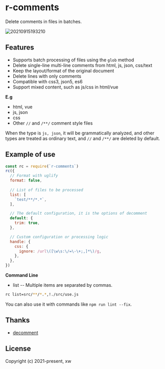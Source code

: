 # r-comments
Delete comments in files in batches.

![20210915193210](https://cdn.jsdelivr.net/gh/wll8/static@master/tc/20210915193210.png)

## Features
- Supports batch processing of files using the `glob` method
- Delete single-line multi-line comments from html, js, json, css/text
- Keep the layout/format of the original document
- Delete lines with only comments
- Compatible with css3, json5, es6
- Support mixed content, such as js/css in html/vue

**E.g**
- html, vue
- js, json
- css
- Other `//` and `/**/` comment style files

When the type is `js, json`, it will be grammatically analyzed, and other types are treated as ordinary text, and `//` and `/**/` are deleted by default.
## Example of use
``` js
const rc = require(`r-comments`)
rc({
  // Format with uglify
  format: false,
  
  // List of files to be processed
  list: [
    `test/**/*.*`,
  ],

  // The default configuration, it is the options of decomment
  default: {
    trim: true,
  },

  // Custom configuration or processing logic
  handle: {
    css: {
      ignore: /url\([\w\s:\/=\-\+;,]*\)/g,
    },
  },
})
```

**Command Line**
- list -- Multiple items are separated by commas.

``` sh
rc list=src/**/*.*,!./src/use.js
```

You can also use it with commands like `npm run lint --fix`.

## Thanks
- [decomment](https://github.com/vitaly-t/decomment)

## License
Copyright (c) 2021-present, xw